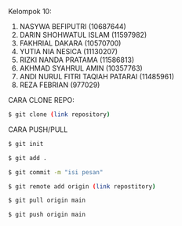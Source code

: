 Kelompok 10:
1. NASYWA BEFIPUTRI (10687644)
2. DARIN SHOHWATUL ISLAM (11597982)
3. FAKHRIAL DAKARA (10570700)
4. YUTIA NIA NESICA (11130207)
5. RIZKI NANDA PRATAMA (11586813)
6. AKHMAD SYAHRUL AMIN (10357763)
7. ANDI NURUL FITRI TAQIAH PATARAI (11485961)
8. REZA FEBRIAN (977029)



CARA CLONE REPO:
```bash
$ git clone (link repository)
```
CARA PUSH/PULL
```bash
$ git init
```
```bash
$ git add .
```
```bash
$ git commit -m "isi pesan"
```
```bash
$ git remote add origin (link repostitory)
```
```bash
$ git pull origin main
```
```bash
$ git push origin main
```
